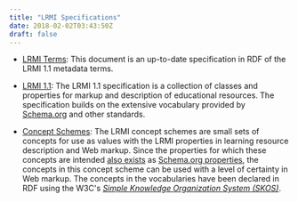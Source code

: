 ```yaml
---
title: "LRMI Specifications"
date: 2018-02-02T03:43:50Z
draft: false
---
```


* [LRMI Terms](lrmi_terms): This document is an up-to-date specification in RDF of the LRMI 1.1 metadata terms.

* [LRMI 1.1](lrmi_1): The LRMI 1.1 specification is a collection of classes and properties for markup and description of educational resources. The specification builds on the extensive vocabulary provided by [Schema.org](https://schema.org) and other standards. 

* [Concept Schemes](concept_schemes): The LRMI concept schemes are small sets of concepts for use as values with the LRMI properties in learning resource description and Web markup. Since the properties for which these concepts are intended <u>also exists</u> as [Schema.org properties](https://schema.org), the concepts in this concept scheme can be used with a level of certainty in Web markup. The concepts in the vocabularies have been declared in RDF using the W3C's [*Simple Knowledge Organization System (SKOS)*](https://www.w3.org/2004/02/skos/).
